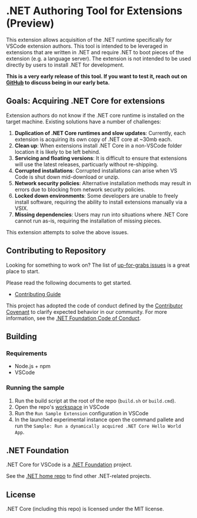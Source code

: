 # .NET Authoring Tool for Extensions (Preview)

This extension allows acquisition of the .NET runtime specifically for VSCode extension authors. This tool is intended to be leveraged in extensions that are written in .NET and require .NET to boot pieces of the extension (e.g. a language server). The extension is not intended to be used directly by users to install .NET for development.

**This is a very early release of this tool. If you want to test it, reach out on [GitHub](https://github.com/dotnet/vscode-dotnet-runtime/issues) to discuss being in our early beta.**

## Goals: Acquiring .NET Core for extensions

Extension authors do not know if the .NET core runtime is installed on the target machine. Existing solutions have a number of challenges:

1. **Duplication of .NET Core runtimes and slow updates**: Currently, each extension is acquiring its own copy of .NET core at ~30mb each.
2. **Clean up**: When extensions install .NET Core in a non-VSCode folder location it is likely to be left behind.
3. **Servicing and floating versions**: It is difficult to ensure that extensions will use the latest releases, particuarly without re-shipping.
4. **Corrupted installations**: Corrupted installations can arise when VS Code is shut down mid-download or unzip.
5. **Network security policies**: Alternative installation methods may result in errors due to blocking from network security policies.
6. **Locked down environments**: Some developers are unable to freely install software, requiring the ability to install extensions manually via a VSIX.
7. **Missing dependencies**: Users may run into situations where .NET Core cannot run as-is, requiring the installation of missing pieces.

This extension attempts to solve the above issues.

## Contributing to Repository

Looking for something to work on? The list
of [up-for-grabs issues](https://github.com/dotnet/vscode-dotnet-runtime/labels/up-for-grabs) is a great place to start.

Please read the following documents to get started.

* [Contributing Guide](Documentation/contributing.md)

This project has adopted the code of conduct defined by the [Contributor Covenant](http://contributor-covenant.org/)
to clarify expected behavior in our community. For more information, see the [.NET Foundation Code of Conduct](http://www.dotnetfoundation.org/code-of-conduct).

## Building

### Requirements

- Node.js + npm
- VSCode

### Running the sample

1. Run the build script at the root of the repo (`build.sh` or `build.cmd`).
2. Open the repo's [workspace](vscode-dotnet-runtime.code-workspace) in VSCode
3. Run the `Run Sample Extension` configuration in VSCode
4. In the launched experimental instance open the command pallete and run the `Sample: Run a dynamically acquired .NET Core Hello World App`.

## .NET Foundation

.NET Core for VSCode is a [.NET Foundation](https://www.dotnetfoundation.org/projects) project.

See the [.NET home repo](https://github.com/Microsoft/dotnet) to find other .NET-related projects.

## License

.NET Core (including this repo) is licensed under the MIT license.

